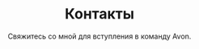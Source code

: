 ---
template: ContactPage
slug: contacts
title: Контакты
featuredImage: 'https://ucarecdn.com/f38c0ddd-d6e4-40e4-801b-cb5b9bfc38ba/'
subtitle: ' Свяжитесь со мной для вступления в команду Avon.'
address: 'Петропавловск, Казахстан'
phone: +7 702 xxx xx 00
email: b.zxxxxx@mail.ru
locations:
  - lat: '54.864961'
    lng: '69.148632'
    mapLink: 'Петропавловск'
  - lat: '51.1801000'
    lng: '71.4459800'
    mapLink: 'Астана'
meta:
  description: Команда Эйвон онлайн в Казахстане и России, форма, скидки, каталоги.
  title: Контакты в команде Avon в Петропавловске и Нур-Султане (Астане)
---